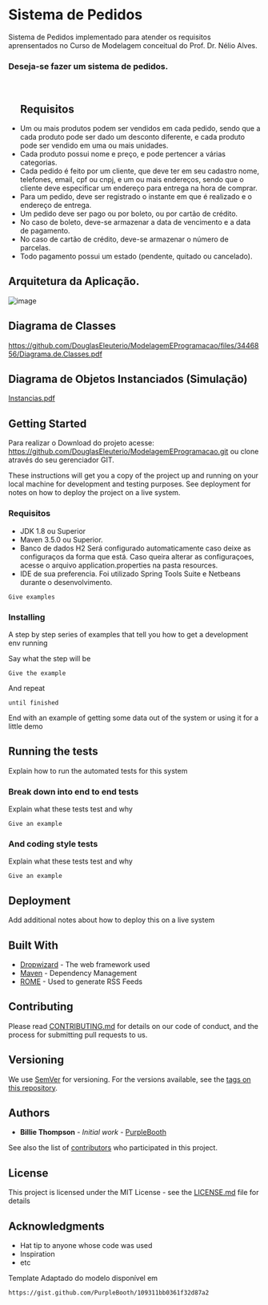 # Sistema de Pedidos

Sistema de Pedidos implementado para atender os requisitos aprensentados no Curso de Modelagem conceitual do Prof. Dr. Nélio Alves.
<h3>Deseja-se fazer um sistema de pedidos.</h3>
<br>
<ul>
  
  <h2>Requisitos</h2>
  <li>Um ou mais produtos podem ser vendidos em cada pedido, sendo que a cada produto pode ser dado um desconto diferente, e cada
    produto pode ser vendido em uma ou mais unidades.</li>
  <li>Cada produto possui nome e preço, e pode pertencer a várias categorias.</li>
  <li>Cada pedido é feito por um cliente, que deve ter em seu cadastro nome, telefones, email, cpf ou cnpj, e um ou mais endereços,           sendo que o cliente deve especificar um endereço para entrega na hora de comprar.</li>
  <li>Para um pedido, deve ser registrado o instante em que é realizado e o endereço de entrega.</li>
  <li>Um pedido deve ser pago ou por boleto, ou por cartão de crédito.</li>
  <li>No caso de boleto, deve-se armazenar a data de vencimento e a data de pagamento.</li>
  <li>No caso de cartão de crédito, deve-se armazenar o número de parcelas.</li>
  <li>Todo pagamento possui um estado (pendente, quitado ou cancelado).</li>
</ul>

## Arquitetura da Aplicação.
![image](https://user-images.githubusercontent.com/28332522/62130909-6e897080-b2b0-11e9-934e-e298217e94c8.png)

## Diagrama de Classes 
https://github.com/DouglasEleuterio/ModelagemEProgramacao/files/3446856/Diagrama.de.Classes.pdf

## Diagrama de Objetos Instanciados (Simulação)
[Instancias.pdf](https://github.com/DouglasEleuterio/ModelagemEProgramacao/files/3446871/Instancias.pdf)



## Getting Started
Para realizar o Download do projeto acesse: https://github.com/DouglasEleuterio/ModelagemEProgramacao.git ou clone através do seu gerenciador GIT.

These instructions will get you a copy of the project up and running on your local machine for development and testing purposes. See deployment for notes on how to deploy the project on a live system.

### Requisitos
<ul>
  <li>JDK 1.8 ou Superior</li>
<li>Maven 3.5.0 ou Superior.</li>
<li>Banco de dados H2 Será configurado automaticamente caso deixe as configuraços da forma que está.
    Caso queira alterar as configuraçoes, acesse o arquivo application.properties na pasta resources.</li>
<li>IDE de sua preferencia. Foi utilizado Spring Tools Suite e Netbeans durante o desenvolvimento.</li>
</ul>

```
Give examples
```

### Installing

A step by step series of examples that tell you how to get a development env running

Say what the step will be

```
Give the example
```

And repeat

```
until finished
```

End with an example of getting some data out of the system or using it for a little demo

## Running the tests

Explain how to run the automated tests for this system

### Break down into end to end tests

Explain what these tests test and why

```
Give an example
```

### And coding style tests

Explain what these tests test and why

```
Give an example
```

## Deployment

Add additional notes about how to deploy this on a live system

## Built With

* [Dropwizard](http://www.dropwizard.io/1.0.2/docs/) - The web framework used
* [Maven](https://maven.apache.org/) - Dependency Management
* [ROME](https://rometools.github.io/rome/) - Used to generate RSS Feeds

## Contributing

Please read [CONTRIBUTING.md](https://gist.github.com/PurpleBooth/b24679402957c63ec426) for details on our code of conduct, and the process for submitting pull requests to us.

## Versioning

We use [SemVer](http://semver.org/) for versioning. For the versions available, see the [tags on this repository](https://github.com/your/project/tags).

## Authors

* **Billie Thompson** - *Initial work* - [PurpleBooth](https://github.com/PurpleBooth)

See also the list of [contributors](https://github.com/your/project/contributors) who participated in this project.

## License

This project is licensed under the MIT License - see the [LICENSE.md](LICENSE.md) file for details

## Acknowledgments

* Hat tip to anyone whose code was used
* Inspiration
* etc


Template Adaptado do modelo disponível em
```
https://gist.github.com/PurpleBooth/109311bb0361f32d87a2
```
